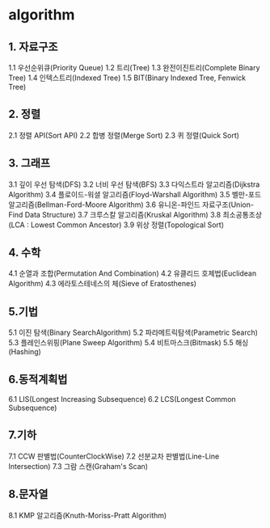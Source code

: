 # algorithm

## 1. 자료구조
   1.1 우선순위큐(Priority Queue)
   1.2 트리(Tree)
   1.3 완전이진트리(Complete Binary Tree)
   1.4 인텍스트리(Indexed Tree)
   1.5 BIT(Binary Indexed Tree, Fenwick Tree)​

## 2. 정렬

   2.1 정렬 API(Sort API)
   2.2 합병 정렬(Merge Sort)
   2.3 퀴 정렬(Quick Sort)​

## 3. 그래프
   3.1 깊이 우선 탐색(DFS)
   3.2 너비 우선 탐색(BFS)
   3.3  다익스트라 알고리즘(Dijkstra Algorithm)
   3.4 플로이드-워셜 알고리즘(Floyd-Warshall Algorithm)
   3.5 벨만-포드 알고리즘(Bellman-Ford-Moore Algorithm)
   3.6 유니온-파인드 자료구조(Union-Find Data Structure)
   3.7 크루스칼 알고리즘(Kruskal Algorithm)
   3.8 최소공통조상(LCA : Lowest Common Ancestor)
   3.9 위상 정렬(Topological Sort)

## 4. 수학
   4.1 순열과 조합(Permutation And Combination)
   4.2 유클리드 호제법(Euclidean Algorithm)
   4.3 에라토스테네스의 체(Sieve of Eratosthenes)

## 5.기법
   5.1 이진 탐색(Binary SearchAlgorithm)
   5.2 파라메트릭탐색(Parametric Search)
   5.3 플레인스위핑(Plane Sweep Algorithm)
   5.4 비트마스크(Bitmask)
   5.5 해싱(Hashing)

## 6.동적계획법
   6.1 LIS(Longest Increasing Subsequence)
   6.2 LCS(Longest Common Subsequence)
   
## 7.기하
  7.1 CCW 판별법(CounterClockWise)
  7.2 선분교차 판별법(Line-Line Intersection)
  7.3 그람 스캔(Graham's Scan)

## 8.문자열
  8.1 KMP 알고리즘(Knuth-Moriss-Pratt Algorithm) 
